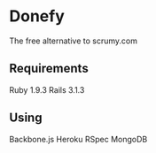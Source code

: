 Donefy
======

The free alternative to scrumy.com

Requirements
------------

Ruby 1.9.3
Rails 3.1.3

Using
-----

Backbone.js
Heroku
RSpec
MongoDB

